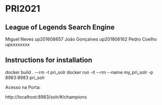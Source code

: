 # PRI2021

## League of Legends Search Engine


Miguel Neves up201608657
João Gonçalves up201806162
Pedro Coelho upxxxxxxxx


## Instructions for installation

docker build . --rm -t pri_solr
docker run -it --rm --name my_pri_solr -p 8983:8983 pri_solr 

Acesso na Porta: 

http://localhost:8983/solr/#/champions 
